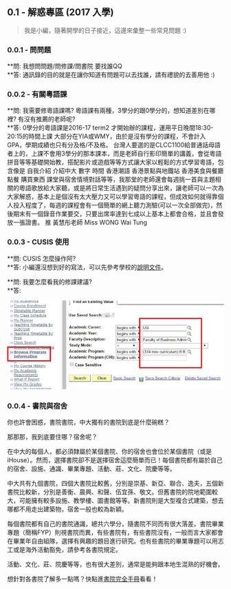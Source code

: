 ## 0.1 - 解惑專區 \(2017 入學\)

> 我是小編，隨著開學的日子接近，這邊來彙整一些常見問題 :\)

### 0.0.1 - 問問題

**問: 我想問問題/問修課/問書院 要找誰QQ          
**答: 通訊錄的目的就是在讓你知道有問題可以去找誰，請有禮貌的去善用他 :\)

### 0.0.2 - 有關粵語課

**問: 我需要修粵語課嗎? 粵語課有兩種，3學分的跟0學分的，想知道差別在哪裡? 有沒有推薦的老師呢?                
**答: 0學分的粵語課是2016-17 term2 才開始辦的課程，運用平日晚間18:30-20:15的時間上課 大部分在YIA或WMY，由於是沒有學分的課程，不會計入GPA，學期成績也只有分及格/不及格。 台灣人要選的是CLCC1100給普通話母語者上的，上課不會用3學分的那本課本，而是老師自行影印簡單的講義，會從粵語拼音等等基礎開始教，搭配影片或遊戲等等方式讓大家以輕鬆的方式學習粵語，包含像是 自我介紹 介紹中大 數字 時間 香港潮語 香港景點與地鐵站 香港美食與餐廳點餐 購買東西 課堂與宿舍情境對話等等，我那堂的老師還會每週挑一首與主題相關的粵語歌放給大家聽，或是將日常生活遇到的疑問分享出來，讓老師可以一次為大家解惑，基本上是個沒有太大壓力又可以學習粵語的課程，但成效如何就得靠個人投入程度了，每週的課程會有一個簡單的網上聽力測驗\(可以一次全部做完\)，然後期末有一個錄音作業要交，只要出席率達到七成以上基本上都會合格，並且會發放一張證書。 推 黃慧彤老師 Miss WONG Wai Tung

### 0.0.3 - CUSIS 使用

**問: CUSIS 怎麼操作阿?    
**答: 小編還沒想到好的寫法，可以先參考學校的[說明文件](https://www.cuhk.edu.hk/cusis/howto/plan-enroll.pdf)。

**問: 我要怎麼看我的修課建議?          
**答:

![](/assets/program.png)





### 0.0.4 - 書院與宿舍

你也許會困惑，書院書院，中大獨有的書院到底是什麼碗糕？

那那那，我到底要住哪？宿舍呢？

在中大的每個人，都必須隸屬於某個書院、你的宿舍也會位於某個書院（或是iHouse）。然而，選擇書院卻不是選擇宿舍這麼簡單而已！每個書院都有屬於自己的宿舍、設施、通識、畢業專題、活動、莊、文化、院慶等等。

中大共有九個書院，四個大書院比較舊，分別是崇基、新亞、聯合、逸夫，五個新書院比較新，分別是善衡、晨興、和聲、伍宜孫、敬文。但舊書院的院地範圍較大，可能擁有較多設施、教學樓、圖書館等等。新書院則是大型複合式建築，想去哪都不用走出建築物，宿舍一般也較為新穎。

每個書院都有自己的書院通識，總共六學分，隨書院不同而有很大落差。書院畢業專題（簡稱FYP）則視書院而異，有些書院有，有些書院沒有，一般而言大家都會在畢業年自由組隊，選擇有興趣的題目進行研究。也有些書院的畢業專題可以用志工或是海外活動豁免，請參考各書院規定。

活動、文化、莊、院慶等等，也有很大差別，通常是能夠跟本地生混熟的好機會。

想針對各書院了解多一點嗎？快點進[書院完全手冊](https://cuhktsa.gitbooks.io/cuhk-tsa-college/content/)看看！



